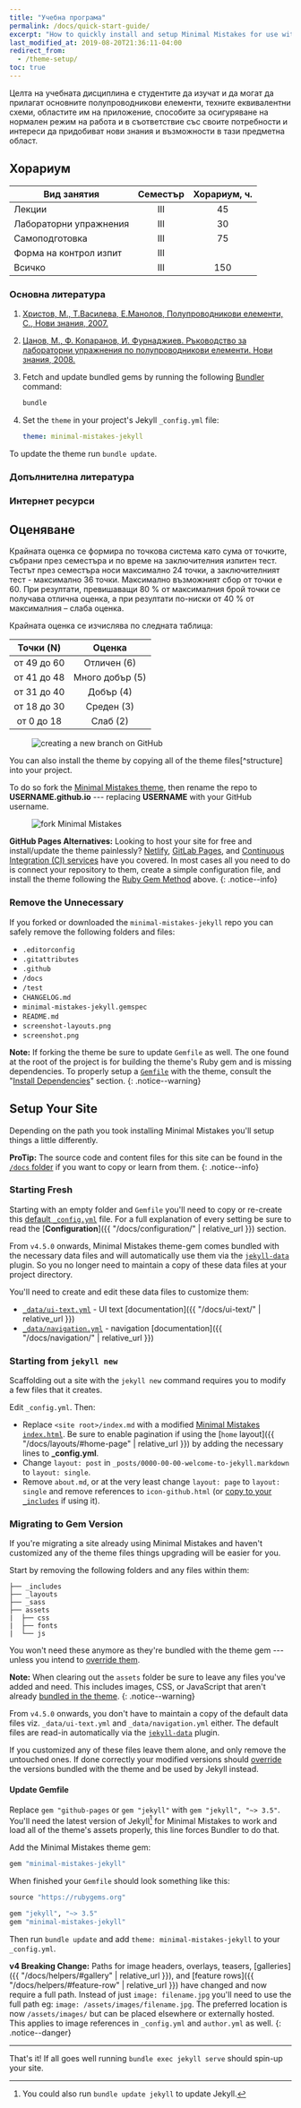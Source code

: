 ```yaml
---
title: "Учебна програма"
permalink: /docs/quick-start-guide/
excerpt: "How to quickly install and setup Minimal Mistakes for use with GitHub Pages."
last_modified_at: 2019-08-20T21:36:11-04:00
redirect_from:
  - /theme-setup/
toc: true
---
```


Целта на учебната дисциплина е студентите да изучат и да могат да прилагат основните полупроводникови елементи, техните еквивалентни схеми, областите им на приложение, способите за осигуряване на нормален режим на работа и в съответствие със своите потребности и интереси да придобиват нови знания и възможности в тази предметна област. 

## Хорариум

| Вид занятия | Семестър | Хорариум, ч. |
|-------|:--------:|:---------:|
| Лекции | III | 45 |
| Лабораторни упражнения | III | 30 |
| Самоподготовка | III | 75 |
| Форма на контрол изпит | III |  |
| Всичко | III | 150 |

### Основна литература
1. [Христов, М., Т.Василева, Е.Манолов, Полупроводникови елементи, С., Нови знания, 2007.](http://81.161.254.17/EOSWeb/OPAC/TitleView/CompleteDisplay.aspx?FromOPAC=true&DbCode=0&PatronCode=0&Language=bulgarian&RwSearchCode=0&WordHits=%u0435%u043B%u0435%u043C%u0435%u043D%u0442%u0438%7C%u043F%u043E%u043B%u0443%u043F%u0440%u043E%u0432%u043E%u0434%u043D%u0438%u043A%u043E%u0432%u0438%7C%u043F%u043E%u043B%u0443%u043F%u0440%u043E%u0432%u043E%u0434%u043D%u0438%u043A%u043E%u0432%u0430&BibCodes=5027290)
2. [Цанов, М., Ф. Копаранов, И. Фурнаджиев. Ръководство за лабораторни упражнения по полупроводникови елементи. Нови знания, 2008.](http://81.161.254.17/EOSWeb/OPAC/TitleView/CompleteDisplay.aspx?FromOPAC=true&DbCode=0&PatronCode=0&Language=bulgarian&RwSearchCode=0&WordHits=%u0435%u043B%u0435%u043C%u0435%u043D%u0442%u0438%7C%u043F%u043E%u043B%u0443%u043F%u0440%u043E%u0432%u043E%u0434%u043D%u0438%u043A%u043E%u0432%u0438%7C%u043F%u043E%u043B%u0443%u043F%u0440%u043E%u0432%u043E%u0434%u043D%u0438%u043A%u043E%u0432%u0430&BibCodes=15025000)

2. Fetch and update bundled gems by running the following [Bundler](http://bundler.io/) command:

   ```bash
   bundle
   ```

3. Set the `theme` in your project's Jekyll `_config.yml` file:

   ```yaml
   theme: minimal-mistakes-jekyll
   ```

To update the theme run `bundle update`.

### Допълнителна литература


### Интернет ресурси

## Оценяване

Крайната оценка се формира по точкова система като сума от точките, събрани през семестъра и по време на заключителния изпитен тест. Тестът през семестъра носи максимално 24 точки, а заключителният тест - максимално 36 точки. Максимално възможният сбор от точки е 60. При резултати, превишаващи 80 % от максималния брой точки се получава отлична оценка, а при резултати по-ниски от 40 % от максималния – слаба оценка.

Крайната оценка се изчислява по следната таблица:

| Точки (N) | Оценка |
|:-------:|:--------:|
| от 49 до 60 | Отличен (6)  | 
| от 41 до 48 | Много добър (5) |
| от 31 до 40 | Добър (4) | 
| от 18 до 30 | Среден (3) |
| от 0 до 18 | Слаб (2) |

<figure>
  <img src="{{ '/assets/images/mm-gh-pages.gif' | relative_url }}" alt="creating a new branch on GitHub">
</figure>

You can also install the theme by copying all of the theme files[^structure] into your project.

To do so fork the [Minimal Mistakes theme](https://github.com/mmistakes/minimal-mistakes/fork), then rename the repo to **USERNAME.github.io** --- replacing **USERNAME** with your GitHub username.

<figure>
  <img src="{{ '/assets/images/mm-theme-fork-repo.png' | relative_url }}" alt="fork Minimal Mistakes">
</figure>

**GitHub Pages Alternatives:** Looking to host your site for free and install/update the theme painlessly? [Netlify][netlify-jekyll], [GitLab Pages][gitlab-jekyll], and [Continuous Integration (CI) services][ci-jekyll] have you covered. In most cases all you need to do is connect your repository to them, create a simple configuration file, and install the theme following the [Ruby Gem Method](#ruby-gem-method) above.
{: .notice--info}

[netlify-jekyll]: https://www.netlify.com/blog/2015/10/28/a-step-by-step-guide-jekyll-3.0-on-netlify/
[gitlab-jekyll]: https://about.gitlab.com/2016/04/07/gitlab-pages-setup/
[ci-jekyll]: https://jekyllrb.com/docs/continuous-integration/

### Remove the Unnecessary

If you forked or downloaded the `minimal-mistakes-jekyll` repo you can safely remove the following folders and files:

- `.editorconfig`
- `.gitattributes`
- `.github`
- `/docs`
- `/test`
- `CHANGELOG.md`
- `minimal-mistakes-jekyll.gemspec`
- `README.md`
- `screenshot-layouts.png`
- `screenshot.png`

**Note:** If forking the theme be sure to update `Gemfile` as well. The one found at the root of the project is for building the theme's Ruby gem and is missing dependencies. To properly setup a [`Gemfile`](https://github.com/mmistakes/minimal-mistakes/blob/master/docs/Gemfile) with the theme, consult the "[Install Dependencies](https://mmistakes.github.io/minimal-mistakes/docs/installation/#install-dependencies)" section.
{: .notice--warning}

## Setup Your Site

Depending on the path you took installing Minimal Mistakes you'll setup things a little differently.

**ProTip:** The source code and content files for this site can be found in the [`/docs` folder](https://github.com/mmistakes/minimal-mistakes/tree/master/docs) if you want to copy or learn from them.
{: .notice--info}

### Starting Fresh

Starting with an empty folder and `Gemfile` you'll need to copy or re-create this [default `_config.yml`](https://github.com/mmistakes/minimal-mistakes/blob/master/_config.yml) file. For a full explanation of every setting be sure to read the [**Configuration**]({{ "/docs/configuration/" | relative_url }}) section.

From `v4.5.0` onwards, Minimal Mistakes theme-gem comes bundled with the necessary data files and will automatically use them via the [`jekyll-data`](https://github.com/ashmaroli/jekyll-data) plugin. So you no longer need to maintain a copy of these data files at your project directory.

You'll need to create and edit these data files to customize them:

- [`_data/ui-text.yml`](https://github.com/mmistakes/minimal-mistakes/blob/master/_data/ui-text.yml) - UI text [documentation]({{ "/docs/ui-text/" | relative_url }})
- [`_data/navigation.yml`](https://github.com/mmistakes/minimal-mistakes/blob/master/_data/navigation.yml) - navigation [documentation]({{ "/docs/navigation/" | relative_url }})

### Starting from `jekyll new`

Scaffolding out a site with the `jekyll new` command requires you to modify a few files that it creates.

Edit `_config.yml`. Then:

- Replace `<site root>/index.md` with a modified [Minimal Mistakes `index.html`](https://github.com/mmistakes/minimal-mistakes/blob/master/index.html). Be sure to enable pagination if using the [`home` layout]({{ "/docs/layouts/#home-page" | relative_url }}) by adding the necessary lines to **_config.yml**.
- Change `layout: post` in `_posts/0000-00-00-welcome-to-jekyll.markdown` to `layout: single`.
- Remove `about.md`, or at the very least change `layout: page` to `layout: single` and remove references to `icon-github.html` (or [copy to your `_includes`](https://github.com/jekyll/minima/tree/master/_includes) if using it).

### Migrating to Gem Version

If you're migrating a site already using Minimal Mistakes and haven't customized any of the theme files things upgrading will be easier for you.

Start by removing the following folders and any files within them: 

```terminal
├── _includes
├── _layouts
├── _sass
├── assets
|  ├── css
|  ├── fonts
|  └── js
```

You won't need these anymore as they're bundled with the theme gem --- unless you intend to [override them](http://jekyllrb.com/docs/themes/#overriding-theme-defaults).

**Note:** When clearing out the `assets` folder be sure to leave any files you've added and need. This includes images, CSS, or JavaScript that aren't already [bundled in the theme](https://github.com/mmistakes/minimal-mistakes/tree/master/assets). 
{: .notice--warning}

From `v4.5.0` onwards, you don't have to maintain a copy of the default data files viz. `_data/ui-text.yml` and `_data/navigation.yml` either.
The default files are read-in automatically via the [`jekyll-data`](https://github.com/ashmaroli/jekyll-data) plugin.

If you customized any of these files leave them alone, and only remove the untouched ones. If done correctly your modified versions should [override](http://jekyllrb.com/docs/themes/#overriding-theme-defaults) the versions bundled with the theme and be used by Jekyll instead.

#### Update Gemfile

Replace `gem "github-pages` or `gem "jekyll"` with `gem "jekyll", "~> 3.5"`. You'll need the latest version of Jekyll[^update-jekyll] for Minimal Mistakes to work and load all of the theme's assets properly, this line forces Bundler to do that.

[^update-jekyll]: You could also run `bundle update jekyll` to update Jekyll.

Add the Minimal Mistakes theme gem: 

```ruby
gem "minimal-mistakes-jekyll"
```

When finished your `Gemfile` should look something like this:

```ruby
source "https://rubygems.org"

gem "jekyll", "~> 3.5"
gem "minimal-mistakes-jekyll"
```

Then run `bundle update` and add `theme: minimal-mistakes-jekyll` to your `_config.yml`.

**v4 Breaking Change:** Paths for image headers, overlays, teasers, [galleries]({{ "/docs/helpers/#gallery" | relative_url }}), and [feature rows]({{ "/docs/helpers/#feature-row" | relative_url }}) have changed and now require a full path. Instead of just `image: filename.jpg` you'll need to use the full path eg: `image: /assets/images/filename.jpg`. The preferred location is now `/assets/images/` but can be placed elsewhere or externally hosted. This applies to image references in `_config.yml` and `author.yml` as well.
{: .notice--danger}

---

That's it! If all goes well running `bundle exec jekyll serve` should spin-up your site.
